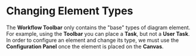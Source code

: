 # Changing Element Types

The **Workflow Toolbar** only contains the "base" types of diagram element. For example, using the **Toolbar** you can place a **Task**, but not a **User Task**. In order to configure an element and change its type, we must use the **Configuration Panel** once the element is placed on the **Canvas**.

